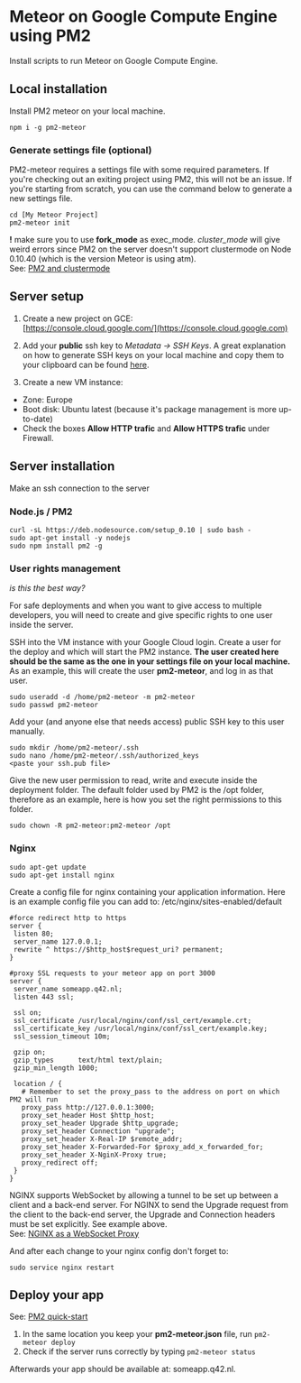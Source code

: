 # Meteor on Google Compute Engine using PM2
Install scripts to run Meteor on Google Compute Engine.

## Local installation
Install PM2 meteor on your local machine.

```
npm i -g pm2-meteor
```

### Generate settings file (optional)
PM2-meteor requires a settings file with some required parameters. If you're checking out an exiting project using PM2, this will not be an issue. If you're starting from scratch, you can use the command below to generate a new settings file.

```
cd [My Meteor Project]
pm2-meteor init
```

**!** make sure you to use **fork_mode** as exec_mode. *cluster_mode* will give weird errors since PM2 on the server doesn't support clustermode on Node 0.10.40 (which is the version Meteor is using atm).    
See: [PM2 and clustermode](http://pm2.keymetrics.io/docs/usage/cluster-mode/#node-0-10-x-cluster-mode)

## Server setup
1. Create a new project on GCE:  
   [https://console.cloud.google.com/](https://console.cloud.google.com)

2. Add your __public__ ssh key to *Metadata -> SSH Keys*. A great explanation on how to generate SSH keys on your local machine and copy them to your clipboard can be found  [here](https://help.github.com/articles/generating-ssh-keys/).

3. Create a new VM instance:
 - Zone:  Europe
 - Boot disk: Ubuntu latest (because it's package management is more up-to-date)
 - Check the boxes __Allow HTTP trafic__ and __Allow HTTPS trafic__ under Firewall.

## Server installation
Make an ssh connection to the server

### Node.js / PM2
```  
curl -sL https://deb.nodesource.com/setup_0.10 | sudo bash -
sudo apt-get install -y nodejs
sudo npm install pm2 -g
```
### User rights management

*is this the best way?*

For safe deployments and when you want to give access to multiple developers, you will need to create and give specific rights to one user inside the server. 

SSH into the VM instance with your Google Cloud login.
Create a user for the deploy and which will start the PM2 instance. __The user created here should be the same as the one in your settings file on your local machine.__ As an example, this will create the user __pm2-meteor__, and log in as that user.

```
sudo useradd -d /home/pm2-meteor -m pm2-meteor
sudo passwd pm2-meteor
```
   
Add your (and anyone else that needs access) public SSH key to this user manually.

```
sudo mkdir /home/pm2-meteor/.ssh
sudo nano /home/pm2-meteor/.ssh/authorized_keys
<paste your ssh.pub file>
```
   
Give the new user permission to read, write and execute inside the deployment folder. The default folder used by PM2 is the /opt folder, therefore as an example, here is how you set the right permissions to this folder.

```
sudo chown -R pm2-meteor:pm2-meteor /opt
```

### Nginx
```
sudo apt-get update
sudo apt-get install nginx
```

Create a config file for nginx containing your application information. Here is an example config file you can add to: /etc/nginx/sites-enabled/default
```
#force redirect http to https
server {
 listen 80;
 server_name 127.0.0.1;
 rewrite ^ https://$http_host$request_uri? permanent;
}

#proxy SSL requests to your meteor app on port 3000
server {
 server_name someapp.q42.nl;
 listen 443 ssl;
 
 ssl on;
 ssl_certificate /usr/local/nginx/conf/ssl_cert/example.crt;
 ssl_certificate_key /usr/local/nginx/conf/ssl_cert/example.key;
 ssl_session_timeout 10m;
 
 gzip on;
 gzip_types      text/html text/plain;
 gzip_min_length 1000;

 location / {
   # Remember to set the proxy_pass to the address on port on which PM2 will run
   proxy_pass http://127.0.0.1:3000;
   proxy_set_header Host $http_host;
   proxy_set_header Upgrade $http_upgrade;
   proxy_set_header Connection "upgrade";
   proxy_set_header X-Real-IP $remote_addr;
   proxy_set_header X-Forwarded-For $proxy_add_x_forwarded_for;
   proxy_set_header X-NginX-Proxy true;
   proxy_redirect off;
 }
}
```

NGINX supports WebSocket by allowing a tunnel to be set up between a client and a back-end server. For NGINX to send the Upgrade request from the client to the back-end server, the Upgrade and Connection headers must be set explicitly. See example above.   
See: [NGINX as a WebSocket Proxy](https://www.nginx.com/blog/websocket-nginx/#gs.nJb6AXU)

And after each change to your nginx config don't forget to:
```
sudo service nginx restart
```

## Deploy your app
See:
[PM2 quick-start](http://pm2.keymetrics.io/docs/usage/quick-start/)

1. In the same location you keep your __pm2-meteor.json__ file, run `pm2-meteor deploy`
2. Check if the server runs correctly by typing `pm2-meteor status`

Afterwards your app should be available at: someapp.q42.nl.
